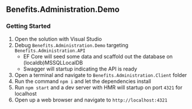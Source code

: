 ## Benefits.Administration.Demo

### Getting Started

1. Open the solution with Visual Studio
2. Debug `Benefits.Administration.Demo` targeting `Benefits.Administration.API`
    - EF Core will seed some data and scaffold out the database on (localdb)MSSQLLocalDB
    - Swagger will startup indicating the API is ready
3. Open a terminal and navigate to `Benefits.Administration.Client` folder
4. Run the command `npm i` and let the dependencies install
5. Run `npm start` and a dev server with HMR will startup on port `4321` for localhost
6. Open up a web browser and navigate to `http://localhost:4321`